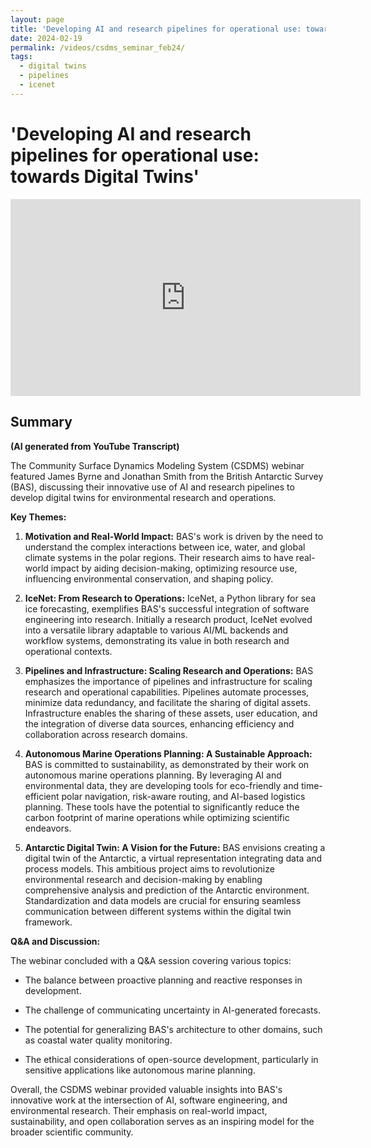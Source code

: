```yaml
---
layout: page
title: 'Developing AI and research pipelines for operational use: towards Digital Twins'
date: 2024-02-19
permalink: /videos/csdms_seminar_feb24/
tags:
  - digital twins
  - pipelines
  - icenet
---
```


# 'Developing AI and research pipelines for operational use: towards Digital Twins'

<iframe width="560" height="315" src="https://www.youtube.com/embed/mIv3BvHn9LM?si=S8FR9IqRsYKz1m4k" title="YouTube video player" frameborder="0" allow="accelerometer; autoplay; clipboard-write; encrypted-media; gyroscope; picture-in-picture; web-share" referrerpolicy="strict-origin-when-cross-origin" allowfullscreen></iframe>

## Summary 
**(AI generated from YouTube Transcript)**

The Community Surface Dynamics Modeling System (CSDMS) webinar featured James Byrne and Jonathan Smith from the British Antarctic Survey (BAS), discussing their innovative use of AI and research pipelines to develop digital twins for environmental research and operations.

**Key Themes:**

1.  **Motivation and Real-World Impact:** BAS's work is driven by the need to understand the complex interactions between ice, water, and global climate systems in the polar regions. Their research aims to have real-world impact by aiding decision-making, optimizing resource use, influencing environmental conservation, and shaping policy.
    
2.  **IceNet: From Research to Operations:** IceNet, a Python library for sea ice forecasting, exemplifies BAS's successful integration of software engineering into research. Initially a research product, IceNet evolved into a versatile library adaptable to various AI/ML backends and workflow systems, demonstrating its value in both research and operational contexts.
    
3.  **Pipelines and Infrastructure: Scaling Research and Operations:** BAS emphasizes the importance of pipelines and infrastructure for scaling research and operational capabilities. Pipelines automate processes, minimize data redundancy, and facilitate the sharing of digital assets. Infrastructure enables the sharing of these assets, user education, and the integration of diverse data sources, enhancing efficiency and collaboration across research domains.
    
4.  **Autonomous Marine Operations Planning: A Sustainable Approach:** BAS is committed to sustainability, as demonstrated by their work on autonomous marine operations planning. By leveraging AI and environmental data, they are developing tools for eco-friendly and time-efficient polar navigation, risk-aware routing, and AI-based logistics planning. These tools have the potential to significantly reduce the carbon footprint of marine operations while optimizing scientific endeavors.
    
5.  **Antarctic Digital Twin: A Vision for the Future:** BAS envisions creating a digital twin of the Antarctic, a virtual representation integrating data and process models. This ambitious project aims to revolutionize environmental research and decision-making by enabling comprehensive analysis and prediction of the Antarctic environment. Standardization and data models are crucial for ensuring seamless communication between different systems within the digital twin framework.
    
**Q&A and Discussion:**

The webinar concluded with a Q&A session covering various topics:

*   The balance between proactive planning and reactive responses in development.
    
*   The challenge of communicating uncertainty in AI-generated forecasts.
    
*   The potential for generalizing BAS's architecture to other domains, such as coastal water quality monitoring.
    
*   The ethical considerations of open-source development, particularly in sensitive applications like autonomous marine planning.

Overall, the CSDMS webinar provided valuable insights into BAS's innovative work at the intersection of AI, software engineering, and environmental research. Their emphasis on real-world impact, sustainability, and open collaboration serves as an inspiring model for the broader scientific community.